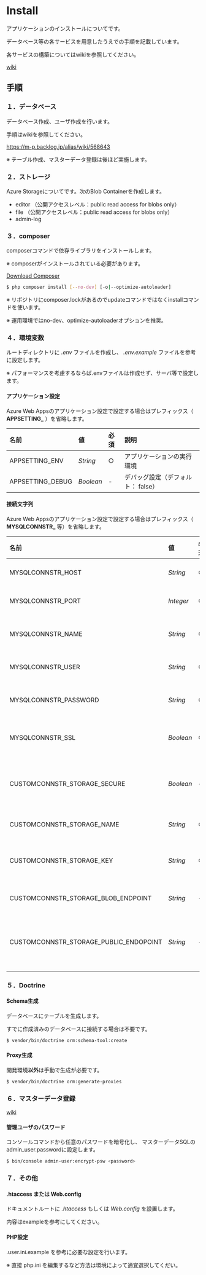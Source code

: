 # Install

アプリケーションのインストールについてです。

データベース等の各サービスを用意したうえでの手順を記載しています。

各サービスの構築についてはwikiを参照してください。

[wiki](https://m-p.backlog.jp/alias/wiki/508245)

## 手順

### １．データベース

データベース作成、ユーザ作成を行います。

手順はwikiを参照してください。

https://m-p.backlog.jp/alias/wiki/568643

※ テーブル作成、マスターデータ登録は後ほど実施します。

### ２．ストレージ

Azure Storageについてです。次のBlob Containerを作成します。

- editor （公開アクセスレベル：public read access for blobs only）
- file （公開アクセスレベル：public read access for blobs only）
- admin-log

### ３．composer

composerコマンドで依存ライブラリをインストールします。

※ composerがインストールされている必要があります。

[Download Composer](https://getcomposer.org/download/)

```sh
$ php composer install [--no-dev] [-o|--optimize-autoloader]
```

※ リポジトリにcomposer.lockがあるのでupdateコマンドではなくinstallコマンドを使います。

※ 運用環境ではno-dev、optimize-autoloaderオプションを推奨。

### ４．環境変数

ルートディレクトリに *.env* ファイルを作成し、 *.env.example* ファイルを参考に設定します。

※ パフォーマンスを考慮するならば.envファイルは作成せず、サーバ等で設定します。

#### アプリケーション設定

Azure Web Appsのアプリケーション設定で設定する場合はプレフィックス（ **APPSETTING_** ）を省略します。

|名前|値|必須|説明|
|:--|:--|:--|:--|
|APPSETTING_ENV|*String*|○|アプリケーションの実行環境|
|APPSETTING_DEBUG|*Boolean*|-|デバッグ設定（デフォルト： false）|

#### 接続文字列

Azure Web Appsのアプリケーション設定で設定する場合はプレフィックス（ **MYSQLCONNSTR_** 等）を省略します。

|名前|値|必須|説明|
|:--|:--|:--|:--|
|MYSQLCONNSTR_HOST|*String*|○|MySQLのホスト名|
|MYSQLCONNSTR_PORT|*Integer*|○|MySQLのポート番号|
|MYSQLCONNSTR_NAME|*String*|○|MySQLのデータベース名|
|MYSQLCONNSTR_USER|*String*|○|MySQLのユーザ名|
|MYSQLCONNSTR_PASSWORD|*String*|○|MySQLのユーザパスワード|
|MYSQLCONNSTR_SSL|*Boolean*|○|MySQLにSSL接続するか|
|CUSTOMCONNSTR_STORAGE_SECURE|*Boolean*|-|HTTPS接続するか。デフォルト: true|
|CUSTOMCONNSTR_STORAGE_NAME|*String*|○|Azure Storage名|
|CUSTOMCONNSTR_STORAGE_KEY|*String*|○|Azure Sotrageのアクセスキー|
|CUSTOMCONNSTR_STORAGE_BLOB_ENDPOINT|*String*|-|Blob エンドポイント|
|CUSTOMCONNSTR_STORAGE_PUBLIC_ENDOPOINT|*String*|-|パブリック アクセス エンドポイント|

### ５．Doctrine

#### Schema生成

データベースにテーブルを生成します。

すでに作成済みのデータベースに接続する場合は不要です。

```sh
$ vendor/bin/doctrine orm:schema-tool:create
```

#### Proxy生成

開発環境**以外**は手動で生成が必要です。

```sh
$ vendor/bin/doctrine orm:generate-proxies
```

### ６．マスターデータ登録

[wiki](https://m-p.backlog.jp/alias/wiki/568643)

#### 管理ユーザのパスワード

コンソールコマンドから任意のパスワードを暗号化し、
マスターデータSQLのadmin_user.passwordに設定します。

```sh
$ bin/console admin-user:encrypt-psw <password>
```

### ７．その他

#### .htaccess または Web.config
ドキュメントルートに *.htaccess* もしくは *Web.config* を設置します。

内容はexampleを参考にしてください。

#### PHP設定

.user.ini.example を参考に必要な設定を行います。

※ 直接 php.ini を編集するなど方法は環境によって適宜選択してくだい。
